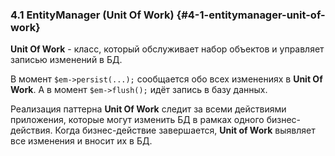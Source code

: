 ### 4.1 EntityManager (Unit Of Work) {#4-1-entitymanager-unit-of-work}

**Unit Of Work** - класс, который обслуживает набор объектов и управляет записью изменений в БД.

В момент ```$em->persist(...);``` сообщается обо всех изменениях в **Unit Of Work**. А в момент ```$em->flush();``` идёт запись в базу данных.

Реализация паттерна **Unit Of Work** следит за всеми действиями приложения, которые могут изменить БД в рамках одного бизнес-действия. Когда бизнес-действие завершается, **Unit of Work** выявляет все изменения и вносит их в БД.